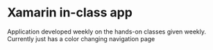 # Xamarin in-class app
Application developed weekly on the hands-on classes given weekly. Currently just has a color changing navigation page
